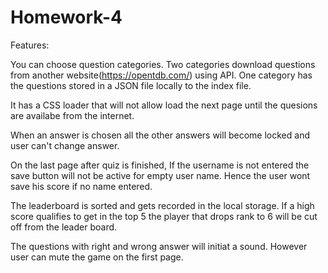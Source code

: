 # Homework-4

Features:

You can choose question categories.  Two categories download questions from another website(https://opentdb.com/) using API.
One category has the questions stored in a JSON file locally to the index file.

It has a CSS loader that will not allow load the next page until the quesions are availabe from the internet.

When an answer is chosen all the other answers will become locked and user can't change answer.

On the last page after quiz is finished, If the username is not entered the save button will not be active for empty user name. Hence the user wont save his score if no name entered.

The leaderboard is sorted and  gets recorded in the local storage. If a high score qualifies to get in the top 5 the player that drops rank to 6 will be cut off from the leader board.

The questions with right and wrong answer will initiat a sound. However user can mute the game on the first page.
